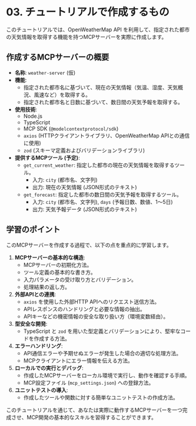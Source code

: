 # 03. チュートリアルで作成するもの

このチュートリアルでは、OpenWeatherMap API を利用して、指定された都市の天気情報を取得する機能を持つMCPサーバーを実際に作成します。

## 作成するMCPサーバーの概要

*   **名称**: `weather-server` (仮)
*   **機能**:
    *   指定された都市名に基づいて、現在の天気情報（気温、湿度、天気概況、風速など）を取得する。
    *   指定された都市名と日数に基づいて、数日間の天気予報を取得する。
*   **使用技術**:
    *   Node.js
    *   TypeScript
    *   MCP SDK (`@modelcontextprotocol/sdk`)
    *   `axios` (HTTPクライアントライブラリ、OpenWeatherMap APIとの通信に使用)
    *   `zod` (スキーマ定義およびバリデーションライブラリ)
*   **提供するMCPツール (予定)**:
    *   `get_current_weather`: 指定した都市の現在の天気情報を取得するツール。
        *   入力: `city` (都市名、文字列)
        *   出力: 現在の天気情報 (JSON形式のテキスト)
    *   `get_forecast`: 指定した都市の数日間の天気予報を取得するツール。
        *   入力: `city` (都市名、文字列), `days` (予報日数、数値、1〜5日)
        *   出力: 天気予報データ (JSON形式のテキスト)

## 学習のポイント

このMCPサーバーを作成する過程で、以下の点を重点的に学習します。

1.  **MCPサーバーの基本的な構造**:
    *   MCPサーバーの初期化方法。
    *   ツール定義の基本的な書き方。
    *   入力パラメータの受け取り方とバリデーション。
    *   処理結果の返し方。
2.  **外部APIとの連携**:
    *   `axios` を使用した外部HTTP APIへのリクエスト送信方法。
    *   APIレスポンスのハンドリングと必要な情報の抽出。
    *   APIキーなどの機密情報の安全な取り扱い方（環境変数経由）。
3.  **型安全な開発**:
    *   TypeScript と `zod` を用いた型定義とバリデーションにより、堅牢なコードを作成する方法。
4.  **エラーハンドリング**:
    *   API通信エラーや予期せぬエラーが発生した場合の適切な処理方法。
    *   MCPクライアントにエラー情報を伝える方法。
5.  **ローカルでの実行とデバッグ**:
    *   作成したMCPサーバーをローカル環境で実行し、動作を確認する手順。
    *   MCP設定ファイル (`mcp_settings.json`) への登録方法。
6.  **ユニットテストの導入**:
    *   作成したツールや関数に対する簡単なユニットテストの作成方法。

このチュートリアルを通じて、あなたは実際に動作するMCPサーバーを一つ完成させ、MCP開発の基本的なスキルを習得することができます。